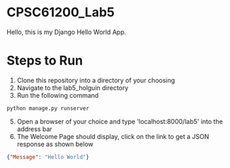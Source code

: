 # CPSC61200_Lab5
Hello, this is my Django Hello World App.

# Steps to Run
1. Clone this repository into a directory of your choosing
2. Navigate to the lab5_holguin directory
3. Run the following command
```shell
python manage.py runserver
```
5. Open a browser of your choice and type 'localhost:8000/lab5' into the address bar
6. The Welcome Page should display, click on the link to get a JSON response as shown below
```json
{"Message": "Hello World"}
```
